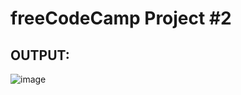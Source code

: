 # freeCodeCamp Project #2
## OUTPUT:
![image](https://github.com/user-attachments/assets/94c4b7e9-60c4-4edc-8e10-9aa3a8a2261e)
